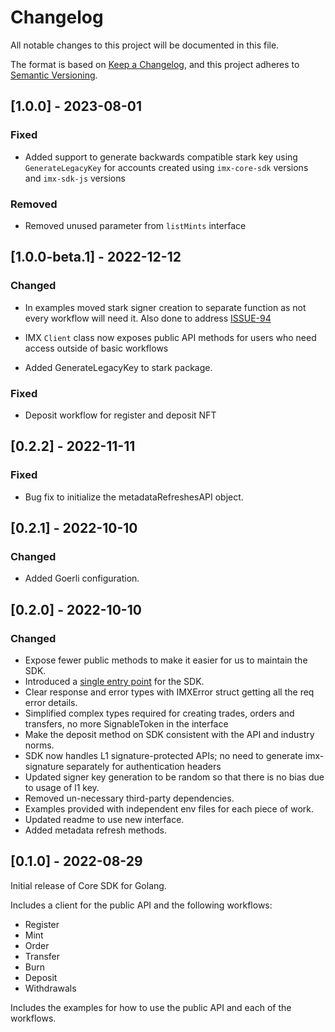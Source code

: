 # Changelog

All notable changes to this project will be documented in this file.

The format is based on [Keep a Changelog](https://keepachangelog.com/en/1.0.0/),
and this project adheres to [Semantic Versioning](https://semver.org/spec/v2.0.0.html).

## [1.0.0] - 2023-08-01

### Fixed

- Added support to generate backwards compatible stark key using `GenerateLegacyKey` for accounts created using `imx-core-sdk` versions and `imx-sdk-js` versions

### Removed

- Removed unused parameter from `listMints` interface

## [1.0.0-beta.1] - 2022-12-12

### Changed

- In examples moved stark signer creation to separate function as not every workflow will need it. Also done to address [ISSUE-94](https://github.com/immutable/imx-core-sdk-golang/issues/94)

- IMX `Client` class now exposes public API methods for users who need access outside of basic workflows
- Added GenerateLegacyKey to stark package.

### Fixed

- Deposit workflow for register and deposit NFT

## [0.2.2] - 2022-11-11

### Fixed

- Bug fix to initialize the metadataRefreshesAPI object.

## [0.2.1] - 2022-10-10

### Changed

- Added Goerli configuration.

## [0.2.0] - 2022-10-10

### Changed

- Expose fewer public methods to make it easier for us to maintain the SDK.
- Introduced a [single entry point](./imx/interface.go#L47) for the SDK.
- Clear response and error types with IMXError struct getting all the req error details.
- Simplified complex types required for creating trades, orders and transfers, no more SignableToken in the interface
- Make the deposit method on SDK consistent with the API and industry norms.
- SDK now handles L1 signature-protected APIs; no need to generate imx-signature separately for authentication headers
- Updated signer key generation to be random so that there is no bias due to usage of l1 key.
- Removed un-necessary third-party dependencies.
- Examples provided with independent env files for each piece of work.
- Updated readme to use new interface.
- Added metadata refresh methods.

## [0.1.0] - 2022-08-29

Initial release of Core SDK for Golang.

Includes a client for the public API and the following workflows:

- Register
- Mint
- Order
- Transfer
- Burn
- Deposit
- Withdrawals

Includes the examples for how to use the public API and each of the workflows.